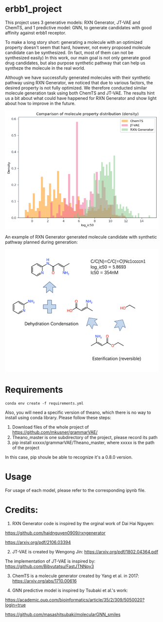 # erbb1_project

This project uses 3 generative models: RXN Generator, JT-VAE and ChemTS, and 1 predictive model: GNN, to generate candidates with good affinity against erbb1 receptor.

To make a long story short: generating a molecule with an optimized property doesn't seem that hard, however, not every proposed molecule candidate can be synthesized. (In fact, most of them can not be synthesized easily) In this work, our main goal is not only generate good drug candidates, but also purpose synthetic pathway that can help us syntheze the molecule in the real world. 

Although we have successfully generated molecules with their synthetic pathway using RXN Generator, we noticed that due to various factors, the desired property is not fully optimized. We therefore conducted similar molecule generation task using both ChemTS and JT-VAE. The results hint us a bit about what could have happened for RXN Generator and show light about how to improve in the future.



![title](images/ic50_density.png)

An example of RXN Generator generated molecule candidate with synthetic pathway planned during generation:

![title](images/rxn_route1.png)
# Requirements

    conda env create -f requirements.yml

Also, you will need a specific version of theano, which there is no way to install using conda library. Please follow these steps:

1. Download files of the whole project of https://github.com/mkusner/grammarVAE/
2. Theano_master is one subdirectory of the project, please record its path
3. pip install xxxxx/grammarVAE/Theano_master,  where xxxxx is the path of the project

In this case, pip shoule be able to recognize it's a 0.8.0 version.



# Usage

For usage of each model, please refer to the corresponding ipynb file.

# Credits:

1) RXN Generator code is inspired by the orginal work of Dai Hai Nguyen:

https://github.com/haidnguyen0909/rxngenerator

https://arxiv.org/pdf/2106.03394

2) JT-VAE is created by Wengong Jin:
https://arxiv.org/pdf/1802.04364.pdf

The implementation of JT-VAE is inspired by:
https://github.com/Bibyutatsu/FastJTNNpy3


3) ChemTS is a molecule generator created by Yang et al. in 2017:
https://arxiv.org/abs/1710.00616


4) GNN predictive model is inspired by Tsubaki et al.'s work:

https://academic.oup.com/bioinformatics/article/35/2/309/5050020?login=true

https://github.com/masashitsubaki/molecularGNN_smiles


